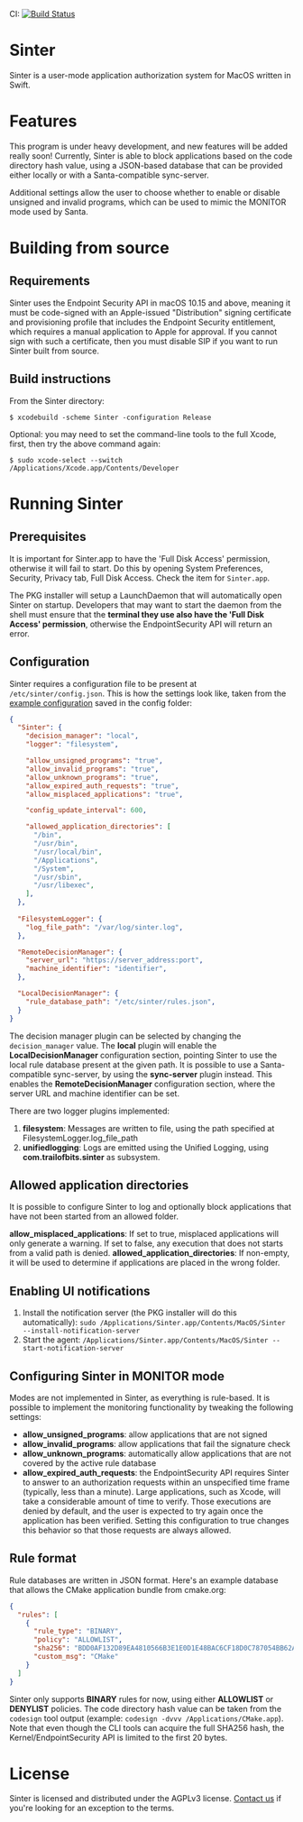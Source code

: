CI: [![Build Status](https://app.bitrise.io/app/7981426cfe90b436/status.svg?token=nUfXVprK5okMCcFXeOuwzg&branch=master)](https://app.bitrise.io/app/7981426cfe90b436)

# Sinter

Sinter is a user-mode application authorization system for MacOS written in Swift.

# Features

This program is under heavy development, and new features will be added really soon! Currently, Sinter is able to block applications based on the code directory hash value, using a JSON-based database that can be provided either locally or with a Santa-compatible sync-server.

Additional settings allow the user to choose whether to enable or disable unsigned and invalid programs, which can be used to mimic the MONITOR mode used by Santa.

# Building from source

## Requirements
Sinter uses the Endpoint Security API in macOS 10.15 and above, meaning it must be code-signed with an Apple-issued "Distribution" signing certificate and provisioning profile that includes the Endpoint Security entitlement, which requires a manual application to Apple for approval. If you cannot sign with such a certificate, then you must disable SIP if you want to run Sinter built from source.

## Build instructions
From the Sinter directory:

`$ xcodebuild -scheme Sinter -configuration Release`

Optional: you may need to set the command-line tools to the full Xcode, first, then try the above command again:

`$ sudo xcode-select --switch /Applications/Xcode.app/Contents/Developer`

# Running Sinter
## Prerequisites
It is important for Sinter.app to have the 'Full Disk Access' permission, otherwise it will fail to start. Do this by opening System Preferences, Security, Privacy tab, Full Disk Access. Check the item for `Sinter.app`.

The PKG installer will setup a LaunchDaemon that will automatically open Sinter on startup. Developers that may want to start the daemon from the shell must ensure that the **terminal they use also have the 'Full Disk Access' permission**, otherwise the EndpointSecurity API will return an error.

## Configuration
Sinter requires a configuration file to be present at `/etc/sinter/config.json`. This is how the settings look like, taken from the [example configuration](config/config.json) saved in the config folder:
```json
{
  "Sinter": {
    "decision_manager": "local",
    "logger": "filesystem",

    "allow_unsigned_programs": "true",
    "allow_invalid_programs": "true",
    "allow_unknown_programs": "true",
    "allow_expired_auth_requests": "true",
    "allow_misplaced_applications": "true",

    "config_update_interval": 600,

    "allowed_application_directories": [
      "/bin",
      "/usr/bin",
      "/usr/local/bin",
      "/Applications",
      "/System",
      "/usr/sbin",
      "/usr/libexec",
    ],
  },
  
  "FilesystemLogger": {
    "log_file_path": "/var/log/sinter.log",
  },

  "RemoteDecisionManager": {
    "server_url": "https://server_address:port",
    "machine_identifier": "identifier",
  },

  "LocalDecisionManager": {
    "rule_database_path": "/etc/sinter/rules.json",
  }
}
```

The decision manager plugin can be selected by changing the `decision_manager` value. The **local** plugin will enable the **LocalDecisionManager** configuration section, pointing Sinter to use the local rule database present at the given path. It is possible to use a Santa-compatible sync-server, by using the **sync-server** plugin instead. This enables the **RemoteDecisionManager** configuration section, where the server URL and machine identifier can be set.

There are two logger plugins implemented:
1. **filesystem**: Messages are written to file, using the path specified at FilesystemLogger.log_file_path
2. **unifiedlogging**: Logs are emitted using the Unified Logging, using **com.trailofbits.sinter** as subsystem.

## Allowed application directories
It is possible to configure Sinter to log and optionally block applications that have not been started from an allowed folder.

**allow_misplaced_applications**: If set to true, misplaced applications will only generate a warning. If set to false, any execution that does not starts from a valid path is denied.
**allowed_application_directories**: If non-empty, it will be used to determine if applications are placed in the wrong folder.

## Enabling UI notifications
1. Install the notification server (the PKG installer will do this automatically): `sudo /Applications/Sinter.app/Contents/MacOS/Sinter --install-notification-server`
2. Start the agent: `/Applications/Sinter.app/Contents/MacOS/Sinter --start-notification-server`

## Configuring Sinter in MONITOR mode
Modes are not implemented in Sinter, as everything is rule-based. It is possible to implement the monitoring functionality by tweaking the following settings:

 - **allow_unsigned_programs**: allow applications that are not signed
 - **allow_invalid_programs**: allow applications that fail the signature check
 - **allow_unknown_programs**: automatically allow applications that are not covered by the active rule database
 - **allow_expired_auth_requests**: the EndpointSecurity API requires Sinter to answer to an authorization requests within an unspecified time frame (typically, less than a minute). Large applications, such as Xcode, will take a considerable amount of time to verify. Those executions are denied by default, and the user is expected to try again once the application has been verified. Setting this configuration to true changes this behavior so that those requests are always allowed.

## Rule format
Rule databases are written in JSON format. Here's an example database that allows the CMake application bundle from cmake.org:

```json
{
  "rules": [
    {
      "rule_type": "BINARY",
      "policy": "ALLOWLIST",
      "sha256": "BDD0AF132D89EA4810566B3E1E0D1E48BAC6CF18D0C787054BB62A4938683039",
      "custom_msg": "CMake"
    }
  ]
}
```

Sinter only supports **BINARY** rules for now, using either **ALLOWLIST** or **DENYLIST** policies. The code directory hash value can be taken from the `codesign` tool output (example: `codesign -dvvv /Applications/CMake.app`). Note that even though the CLI tools can acquire the full SHA256 hash, the Kernel/EndpointSecurity API is limited to the first 20 bytes.

# License
Sinter is licensed and distributed under the AGPLv3 license. [Contact us](mailto:opensource@trailofbits.com) if you're looking for an exception to the terms.
